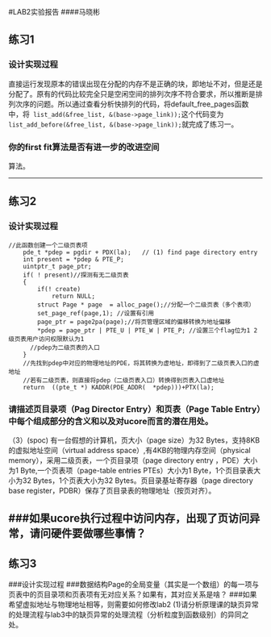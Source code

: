 #LAB2实验报告
####马晓彬


## 练习1

### 设计实现过程

直接运行发现原本的错误出现在分配的内存不是正确的块，即地址不对，但是还是分配了。原有的代码比较完全只是空闲空间的排列次序不符合要求，所以推断是排列次序的问题。所以通过查看分析快排列的代码，将default_free_pages函数中，将``` list_add(&free_list, &(base->page_link));```这个代码变为```list_add_before(&free_list, &(base->page_link));```就完成了练习一。

### 你的first fit算法是否有进一步的改进空间

算法。

---
## 练习2
### 设计实现过程

```
//此函数创建一个二级页表项
    pde_t *pdep = pgdir + PDX(la);   // (1) find page directory entry
    int present = *pdep & PTE_P;
    uintptr_t page_ptr;
    if( ! present)//探测有无二级页表
    {
    	if(! create)
    		return NULL;
    	struct Page * page  = alloc_page();//分配一个二级页表（多个表项）
    	set_page_ref(page,1); //设置有引用
    	page_ptr = page2pa(page);//将页管理区域的偏移转换为地址偏移
        *pdep = page_ptr | PTE_U | PTE_W | PTE_P; //设置三个flag位为1 2级页表用户访问权限默认为1
      //pdep为二级页表的入口
    }
    //先找到pdep中对应的物理地址的PDE，将其转换为虚地址，即得到了二级页表入口的虚地址
    //若有二级页表，则直接将pdep（二级页表入口）转换得到页表入口虚地址
    return  ((pte_t *) KADDR(PDE_ADDR(  *pdep)))+PTX(la);
```
### 请描述页目录项（Pag Director Entry）和页表（Page Table Entry）中每个组成部分的含义和以及对ucore而言的潜在用处。

（3）(spoc) 有一台假想的计算机，页大小（page size）为32 Bytes，支持8KB的虚拟地址空间（virtual address space）,有4KB的物理内存空间（physical memory），采用二级页表，一个页目录项（page directory entry ，PDE）大小为1 Byte,一个页表项（page-table entries
PTEs）大小为1 Byte，1个页目录表大小为32 Bytes，1个页表大小为32 Bytes。页目录基址寄存器（page directory base register，PDBR）保存了页目录表的物理地址（按页对齐）。

###如果ucore执行过程中访问内存，出现了页访问异常，请问硬件要做哪些事情？
---
## 练习3
###设计实现过程
###数据结构Page的全局变量（其实是一个数组）的每一项与页表中的页目录项和页表项有无对应关系？如果有，其对应关系是啥？
###如果希望虚拟地址与物理地址相等，则需要如何修改lab2
(1)请分析原理课的缺页异常的处理流程与lab3中的缺页异常的处理流程（分析粒度到函数级别）的异同之处。
